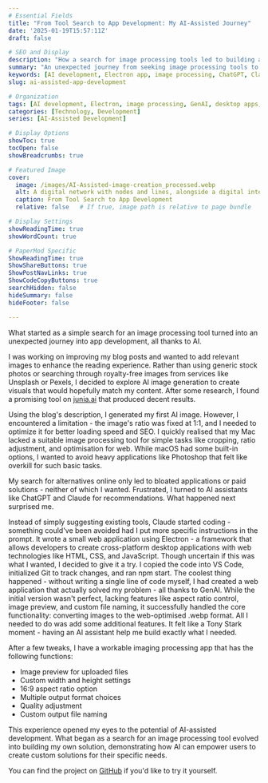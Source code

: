```yaml
---
# Essential Fields
title: "From Tool Search to App Development: My AI-Assisted Journey"
date: '2025-01-19T15:57:11Z'
draft: false

# SEO and Display
description: "How a search for image processing tools led to building a custom desktop app with AI assistance, demonstrating the potential of AI-assisted development for solving personal technical challenges."
summary: "An unexpected journey from seeking image processing tools to creating a custom desktop application with AI assistance."
keywords: [AI development, Electron app, image processing, ChatGPT, Claude, desktop application, web technologies, AI assistance]
slug: ai-assisted-app-development    

# Organization
tags: [AI development, Electron, image processing, GenAI, desktop apps, web development]
categories: [Technology, Development]
series: [AI-Assisted Development]

# Display Options
showToc: true
tocOpen: false
showBreadcrumbs: true

# Featured Image
cover:
  image: /images/AI-Assisted-image-creation_processed.webp
  alt: A digital network with nodes and lines, alongside a digital interface displaying images of a landscape and a building.
  caption: From Tool Search to App Development
  relative: false   # If true, image path is relative to page bundle

# Display Settings
showReadingTime: true
showWordCount: true

# PaperMod Specific
ShowReadingTime: true
ShowShareButtons: true
ShowPostNavLinks: true
ShowCodeCopyButtons: true
searchHidden: false
hideSummary: false
hideFooter: false

---
```


What started as a simple search for an image processing tool turned into an unexpected journey into app development, all thanks to AI.

I was working on improving my blog posts and wanted to add relevant images to enhance the reading experience. Rather than using generic stock photos or searching through royalty-free images from services like Unsplash or Pexels, I decided to explore AI image generation to create visuals that would hopefully match my content. After some research, I found a promising tool on [junia.ai](https://www.junia.ai/tools/blog-images) that produced decent results.

Using the blog's description, I generated my first AI image. However, I encountered a limitation - the image's ratio was fixed at 1:1, and I needed to optimize it for better loading speed and SEO. I quickly realised that my Mac lacked a suitable image processing tool for simple tasks like cropping, ratio adjustment, and optimisation for web. While macOS had some built-in options, I wanted to avoid heavy applications like Photoshop that felt like overkill for such basic tasks.

My search for alternatives online only led to bloated applications or paid solutions - neither of which I wanted. Frustrated, I turned to AI assistants like ChatGPT and Claude for recommendations. What happened next surprised me.

Instead of simply suggesting existing tools, Claude started coding - something could've been avoided had I put more specific instructions in the prompt. It wrote a small web application using Electron - a framework that allows developers to create cross-platform desktop applications with web technologies like HTML, CSS, and JavaScript. Though uncertain if this was what I wanted, I decided to give it a try. I copied the code into VS Code, initialized Git to track changes, and ran npm start. The coolest thing happened - without writing a single line of code myself, I had created a web application that actually solved my problem - all thanks to GenAI. While the initial version wasn't perfect, lacking features like aspect ratio control, image preview, and custom file naming, it successfully handled the core functionality: converting images to the web-optimised .webp format. All I needed to do was add some additional features. It felt like a Tony Stark moment - having an AI assistant help me build exactly what I needed.

After a few tweaks, I have a workable imaging processing app that has the following functions:
- Image preview for uploaded files
- Custom width and height settings
- 16:9 aspect ratio option
- Multiple output format choices
- Quality adjustment
- Custom output file naming

This experience opened my eyes to the potential of AI-assisted development. What began as a search for an image processing tool evolved into building my own solution, demonstrating how AI can empower users to create custom solutions for their specific needs.

You can find the project on [GitHub](https://github.com/dandange8005/image-processer) if you'd like to try it yourself.

